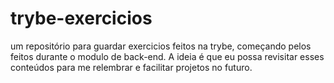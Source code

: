 # trybe-exercicios
um repositório para guardar exercicios feitos na trybe, começando pelos feitos durante o modulo de back-end. A ideia é que eu possa revisitar esses conteúdos para me relembrar e facilitar projetos no futuro.
